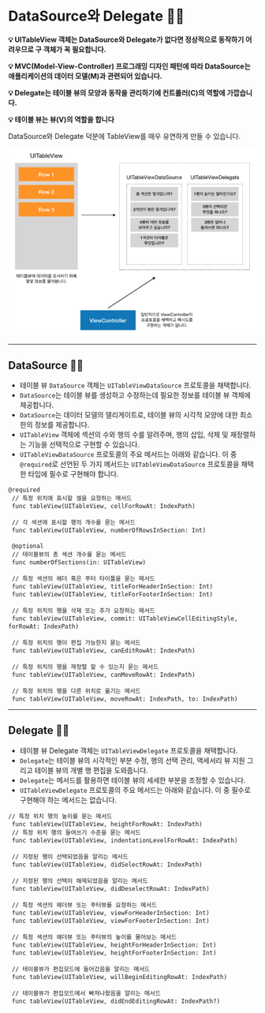 # DataSource와 Delegate 👨‍🔬

**💡 UITableView 객체는 DataSource와 Delegate가 없다면 정상적으로 동작하기 어려우므로 구 객체가 꼭 필요합니다.**

**💡 MVC(Model-View-Controller) 프로그래밍 디자인 패턴에 따라 DataSource는 애플리케이션의 데이터 모델(M)과 관련되어 있습니다.**

**💡 Delegate는 테이블 뷰의 모양과 동작을 관리하기에 컨트롤러(C)의 역할에 가깝습니다.**

**💡 테이블 뷰는 뷰(V)의 역할을 합니다**

DataSource와 Delegate 덕분에 TableView를 매우 유연하게 만들 수 있습니다.

<img src = "https://github.com/devKobe24/images/blob/main/%E1%84%83%E1%85%A6%E1%84%8B%E1%85%B5%E1%84%90%E1%85%A5%E1%84%89%E1%85%A9%E1%84%89%E1%85%B3%E1%84%8B%E1%85%AA%E1%84%83%E1%85%A6%E1%86%AF%E1%84%85%E1%85%B5%E1%84%80%E1%85%A6%E1%84%8B%E1%85%B5%E1%84%90%E1%85%B31.png?raw=true">

---

## DataSource 👨‍🔬

- 테이블 뷰 `DataSource` 객체는 `UITableViewDataSource` 프로토콜을 채택합니다.
- `DataSource`는 테이블 뷰를 생성하고 수정하는데 필요한 정보를 테이블 뷰 객체에 제공합니다.
- `DataSource`는 데이터 모델의 델리게이트로, 테이블 뷰의 시각적 모양에 대한 최소한의 정보를 제공합니다.
- `UITableView` 객체에 섹션의 수와 행의 수를 알려주며, 행의 삽입, 삭제 및 재정렬하는 기능을 선택적으로 구현할 수 있습니다.
- `UITableViewDataSource` 프로토콜의 주요 메서드는 아래와 같습니다. 이 중 `@required`로 선언된 두 가지 메서드는 `UITableViewDataSource` 프로토콜을 채택한 타입에 필수로 구현해야 합니다.

```swift!
@required 
 // 특정 위치에 표시할 셀을 요청하는 메서드
 func tableView(UITableView, cellForRowAt: IndexPath) 
 
 // 각 섹션에 표시할 행의 개수를 묻는 메서드
 func tableView(UITableView, numberOfRowsInSection: Int)
 
 @optional
 // 테이블뷰의 총 섹션 개수를 묻는 메서드
 func numberOfSections(in: UITableView)
 
 // 특정 섹션의 헤더 혹은 푸터 타이틀을 묻는 메서드
 func tableView(UITableView, titleForHeaderInSection: Int)
 func tableView(UITableView, titleForFooterInSection: Int)
 
 // 특정 위치의 행을 삭제 또는 추가 요청하는 메서드
 func tableView(UITableView, commit: UITableViewCellEditingStyle, forRowAt: IndexPath)
 
 // 특정 위치의 행이 편집 가능한지 묻는 메서드
 func tableView(UITableView, canEditRowAt: IndexPath)

 // 특정 위치의 행을 재정렬 할 수 있는지 묻는 메서드
 func tableView(UITableView, canMoveRowAt: IndexPath)
 
 // 특정 위치의 행을 다른 위치로 옮기는 메서드
 func tableView(UITableView, moveRowAt: IndexPath, to: IndexPath)
```

---

## Delegate 👨‍🔬

- 테이블 뷰 Delegate 객체는 `UITableViewDelegate` 프로토콜을 채택합니다.
- `Delegate`는 테이블 뷰의 시각적인 부분 수정, 행의 선택 관리, 액세서리 뷰 지원 그리고 테이블 뷰의 개별 행 편집을 도와줍니다.
- `Delegate`는 메서드를 활용하면 테이블 뷰의 세세한 부분을 조정할 수 있습니다.
- `UITableViewDelegate` 프로토콜의 주요 메서드는 아래와 같습니다. 이 중 필수로 구현해야 하는 메서드는 없습니다.

```swift!
// 특정 위치 행의 높이를 묻는 메서드
 func tableView(UITableView, heightForRowAt: IndexPath)
 // 특정 위치 행의 들여쓰기 수준을 묻는 메서드
 func tableView(UITableView, indentationLevelForRowAt: IndexPath)

 // 지정된 행이 선택되었음을 알리는 메서드
 func tableView(UITableView, didSelectRowAt: IndexPath)

 // 지정된 행의 선택이 해제되었음을 알리는 메서드
 func tableView(UITableView, didDeselectRowAt: IndexPath)

 // 특정 섹션의 헤더뷰 또는 푸터뷰를 요청하는 메서드
 func tableView(UITableView, viewForHeaderInSection: Int)
 func tableView(UITableView, viewForFooterInSection: Int)

 // 특정 섹션의 헤더뷰 또는 푸터뷰의 높이를 물어보는 메서드
 func tableView(UITableView, heightForHeaderInSection: Int)
 func tableView(UITableView, heightForFooterInSection: Int)

 // 테이블뷰가 편집모드에 들어갔음을 알리는 메서드
 func tableView(UITableView, willBeginEditingRowAt: IndexPath)

 // 테이블뷰가 편집모드에서 빠져나왔음을 알리는 메서드
 func tableView(UITableView, didEndEditingRowAt: IndexPath?)
```
